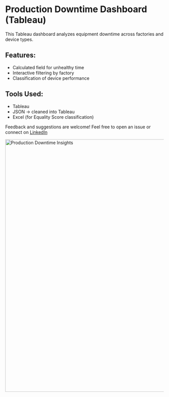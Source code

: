 # Production Downtime Dashboard (Tableau)

This Tableau dashboard analyzes equipment downtime across factories and device types.

## Features:
- Calculated field for unhealthy time
- Interactive filtering by factory
- Classification of device performance

## Tools Used:
- Tableau
- JSON → cleaned into Tableau
- Excel (for Equality Score classification)

Feedback and suggestions are welcome! Feel free to open an issue or connect on [LinkedIn](https://www.linkedin.com/in/deepesh19/)

<img width="1000" height="800" alt="Production Downtime Insights" src="https://github.com/user-attachments/assets/7e6d6bd8-5eb8-4848-a340-fb2b54c820d0" />
